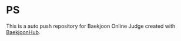 # PS
This is a auto push repository for Baekjoon Online Judge created with [BaekjoonHub](https://github.com/BaekjoonHub/BaekjoonHub).
